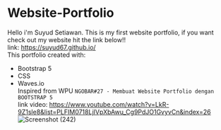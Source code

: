 # Website-Portfolio
Hello i'm Suyud Setiawan. This is my first website portfolio, if you want check out my website hit the link below!!
<br>link: https://suyud67.github.io/
<br>This portfolio created with:
- Bootstrap 5
- CSS
- Waves.io 
<br>Inspired from WPU `NGOBAR#27 - Membuat Website Portfolio dengan BOOTSTRAP 5`
<br>link video: https://www.youtube.com/watch?v=LkR-9Z1sle8&list=PLFIM0718LjIVpXbAwu_Cg9PdJO1GvyvCn&index=26
![Screenshot (242)](https://user-images.githubusercontent.com/77600520/145504070-c1e12a70-0a4e-4ea8-ad2e-fb32378356a0.png)

